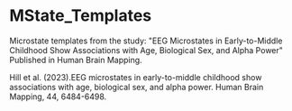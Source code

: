 # MState_Templates

Microstate templates from the study: "EEG Microstates in Early-to-Middle Childhood Show Associations with Age, Biological Sex, and Alpha Power" Published in Human Brain Mapping. 


Hill et al. (2023).EEG microstates in early-to-middle childhood show associations with age, biological sex, and alpha power. Human Brain Mapping, 44, 6484-6498. 

